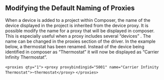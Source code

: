 ## Modifying the Default Naming of Proxies

When a device is added to a project within Composer, the name of the device displayed in the project is inherited from the device proxy. It is possible modify the name for a proxy that will be displayed in composer. This is especially useful when a proxy includes several “devices” . The name can be changed in the proxies section of the driver. In the example below, a thermostat has been renamed. Instead of the device being identified in composer as “Thermostat” it will now be displayed as “Carrier Infinity Thermostat”.

`<proxies qty="1">`
  `<proxy proxybindingid="5001" name="Carrier Infinity Thermostat">~thermostat</proxy>`
`</proxies>`